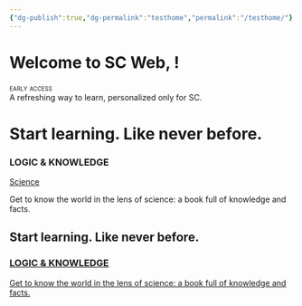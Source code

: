 ```yaml
---
{"dg-publish":true,"dg-permalink":"testhome","permalink":"/testhome/"}
---
```


# Welcome to SC Web, <span class="AuthName"></span>!

<div style="font-variant: small-caps">early access</div>
A refreshing way to learn, personalized only for SC.


<div class="position">
        <h1 class="title-context">Start learning. <span>Like never before.</span></h1>
        <div class="container">
            <article class="card">
                <section class="body white-text">
                    <h3 class="title">LOGIC & KNOWLEDGE</h3>
                    <a href="/science">Science</a>
                    <p>Get to know the world in the lens of science: a book full of knowledge and facts.</p>
                </section>
            </article>
    </div>
</div>

<div class="position">
  <h2 class="title-context">Start learning. <span>Like never before.</span></h1>
  <div class="container">
    <a href="/science" class="card-link">
      <article class="card">
          <h3 class="title">LOGIC & KNOWLEDGE</h3>
          <p>Get to know the world in the lens of science: a book full of knowledge and facts.</p>
      </article>
    </a>
  </div>
</div>
